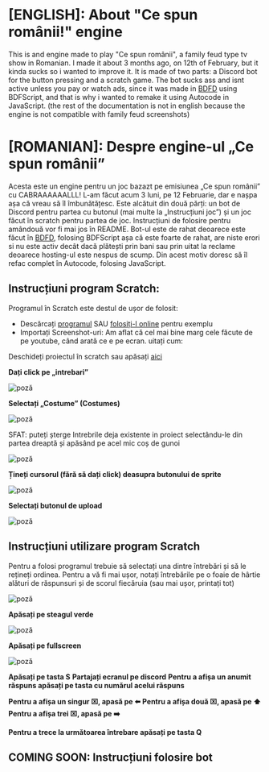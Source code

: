 # [ENGLISH]: About "Ce spun românii!" engine
This is and engine made to play "Ce spun românii", a family feud type tv show in Romanian. I made it about 3 months ago, on 12th of February, but it kinda sucks so i wanted to improve it. It is made of two parts: a Discord bot for the button pressing and a scratch game. The bot sucks ass and isnt active unless you pay or watch ads, since it was made in [BDFD](https://nilpointer-software.github.io/bdfd-wiki/foreword.html) using BDFScript, and that is why i wanted to remake it using Autocode in JavaScript. 
(the rest of the documentation is not in english because the engine is not compatible with family feud screenshots)

# [ROMANIAN]: Despre engine-ul „Ce spun românii”
Acesta este un engine pentru un joc bazazt pe  emisiunea „Ce spun românii” cu CABRAAAAAALLL! L-am făcut acum 3 luni, pe 12 Februarie, dar e nașpa așa că vreau să îl îmbunătățesc. Este alcătuit din două părți: un bot de Discord pentru partea cu butonul (mai multe la „Instrucțiuni joc”) și un joc făcut în scratch pentru partea de joc. Instrucțiuni de folosire pentru amândouă vor fi mai jos în README. Bot-ul este de rahat deoarece este făcut în [BDFD](https://nilpointer-software.github.io/bdfd-wiki/foreword.html), folosing BDFScript așa că este foarte de rahat, are niste erori si nu este activ decât dacă plătești prin bani sau prin uitat la reclame deoarece hosting-ul este nespus de scump. Din acest motiv doresc să îl refac complet în Autocode, folosing JavaScript.

## Instrucțiuni program Scratch:
Programul în Scratch este destul de ușor de folosit:
* Descărcați [programul](https://github.com/Vladutzu27/ce-spun-romanii/blob/main/Scratch%20engine/Ce_spun_romanii_engine.sb3) SAU [folosiți-l online](https://scratch.mit.edu/projects/698995116/) pentru exemplu
* Importați Screenshot-uri: Am aflat că cel mai bine marg cele făcute de pe youtube, când arată ce e pe ecran. uitați cum:

Deschideți proiectul în scratch sau apăsați [aici](https://scratch.mit.edu/projects/698995116/editor/)

 **Dați click pe „intrebari”** 

![poză](https://i.imgur.com/PYlbpAB.png)

**Selectați „Costume” (Costumes)**

![poză](https://i.imgur.com/wdbbREk.png)

SFAT: puteți șterge Intrebrile deja existente in proiect selectându-le din partea dreaptă și apăsând pe acel mic coș de gunoi

![poză](https://i.imgur.com/9LYgJmV.png)

**Țineți cursorul (fără să dați click) deasupra butonului de sprite**

![poză](https://i.imgur.com/YUUs1vC.png)

**Selectați butonul de upload**

![poză](https://i.imgur.com/e4nm2iE.png)

## Instrucțiuni utilizare program Scratch

Pentru a folosi programul trebuie să selectați una dintre întrebări și să le rețineți ordinea. Pentru a vă fi mai ușor, notați întrebările pe o foaie de hârtie alături 
de răspunsuri și de scorul fiecăruia (sau mai ușor, printați tot)

![poză](https://i.imgur.com/YJSZ1vb.png)

**Apăsați pe steagul verde**

![poză](https://i.imgur.com/2ihLo6C.png)

**Apăsați pe fullscreen**

![poză](https://i.imgur.com/urNHu92.png)

**Apăsați pe tasta S**
**Partajați ecranul pe discord**
**Pentru a afișa un anumit răspuns apăsați pe tasta cu numărul acelui răspuns**

**Pentru a afișa un singur ⌧, apasă pe ⬅️**
**Pentru a afișa două ⌧, apasă pe ⬆️**
**Pentru a afișa trei ⌧, apasă pe ➡️**

**Pentru a trece la următoarea întrebare apăsați pe tasta Q**

## COMING SOON: Instrucțiuni folosire bot
